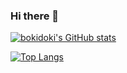 ### Hi there 👋

<!--
**bokidoki/bokidoki** is a ✨ _special_ ✨ repository because its `README.md` (this file) appears on your GitHub profile.

Here are some ideas to get you started:

- 🔭 I’m currently working on ...
- 🌱 I’m currently learning ...
- 👯 I’m looking to collaborate on ...
- 🤔 I’m looking for help with ...
- 💬 Ask me about ...
- 📫 How to reach me: ...
- 😄 Pronouns: ...
- ⚡ Fun fact: ...
-->

[![bokidoki's GitHub stats](https://github-readme-stats.vercel.app/api?username=bokidoki&show_icons=true&theme=radical)](https://bokidoki.github.io)

[![Top Langs](https://github-readme-stats.vercel.app/api/top-langs/?username=bokidoki&layout=compact)](https://bokidoki.github.io)

